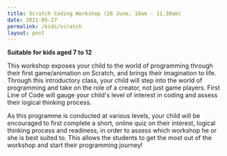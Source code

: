 ```yaml
---
title: Scratch Coding Workshop (26 June, 10am - 11.30am)
date: 2021-05-27
permalink: /kids/scratch
layout: post
---
```


**Suitable for kids aged 7 to 12**

This workshop exposes your child to the world of 
programming through their first game/animation on 
Scratch, and brings their imagination to life. Through this 
introductory class, your child will step into the world of
 programming and take on the role of a creator, not just
game players. First Line of Code will gauge your child's 
level of interest in coding and assess their logical thinking 
process.

As this programme is conducted at various levels, your 
child will be encouraged to first complete a short, online 
quiz on their interest, logical thinking process and
 readiness, in order to assess which workshop he or she 
is best suited to. This allows the students to get the most 
out of the workshop and start their programming journey!